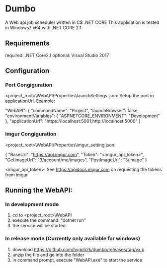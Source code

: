 # Dumbo
A Web api job scheduler written in C$ .NET CORE 
This application is tested in Windows7 x64 with .NET CORE 2.1

## Requirements
required: .NET Core2.1
optional: Visual Studio 2017


## Configuration
### Port Congiguration
<project_root>\WebAPI\Properties\launchSettings.json:
Setup the port in applicationUrl. Example:

"WebAPI": {
      "commandName": "Project",
      "launchBrowser": false,
      "environmentVariables": {
        "ASPNETCORE_ENVIRONMENT": "Development"
      },
      "applicationUrl": "https://localhost:5001;http://localhost:5000"
    }

### imgur Congiguration
<project_root>\WebAPI\Properties\imgur_setting.json:

{
  "BaseUrl": "https://api.imgur.com",
  "Token": "<imgur_api_token>",
  "GetImageUrl": "3/account/me/images",
  "PostImageUrl": "3/image"
} 

<imgur_api_token>: See https://apidocs.imgur.com on requesting the tokens from imgur

## Running the WebAPI:
### In development mode
1) cd to <project_root>\WebAPI
2) execute the command: "dotnet run"
3) the service will be started. 

### In release mode (Currently only available for windows)
1) download https://github.com/hygoh2k/dumbo/releases/tag/vx.x
2) unzip the file and go into the folder
3) in command prompt, execute "WebAPI.exe" to start the service


